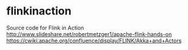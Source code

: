# flinkinaction
Source code for Flink in Action
http://www.slideshare.net/robertmetzger1/apache-flink-hands-on
https://cwiki.apache.org/confluence/display/FLINK/Akka+and+Actors